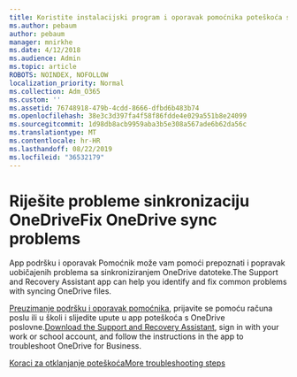 ```yaml
---
title: Koristite instalacijski program i oporavak pomoćnika poteškoća s OneDrive poslovne
ms.author: pebaum
author: pebaum
manager: mnirkhe
ms.date: 4/12/2018
ms.audience: Admin
ms.topic: article
ROBOTS: NOINDEX, NOFOLLOW
localization_priority: Normal
ms.collection: Adm_O365
ms.custom: ''
ms.assetid: 76748918-479b-4cdd-8666-dfbd6b483b74
ms.openlocfilehash: 38e3c3d397fa4f58f86fdde4e029a551b8e24099
ms.sourcegitcommit: 1d98db8acb9959aba3b5e308a567ade6b62da56c
ms.translationtype: MT
ms.contentlocale: hr-HR
ms.lasthandoff: 08/22/2019
ms.locfileid: "36532179"
---
```

# <a name="fix-onedrive-sync-problems"></a><span data-ttu-id="a5441-102">Riješite probleme sinkronizaciju OneDrive</span><span class="sxs-lookup"><span data-stu-id="a5441-102">Fix OneDrive sync problems</span></span>

<span data-ttu-id="a5441-103">App podršku i oporavak Pomoćnik može vam pomoći prepoznati i popravak uobičajenih problema sa sinkroniziranjem OneDrive datoteke.</span><span class="sxs-lookup"><span data-stu-id="a5441-103">The Support and Recovery Assistant app can help you identify and fix common problems with syncing OneDrive files.</span></span> 
  
<span data-ttu-id="a5441-104">[Preuzimanje podršku i oporavak pomoćnika](https://aka.ms/sara), prijavite se pomoću računa poslu ili u školi i slijedite upute u app poteškoća s OneDrive poslovne.</span><span class="sxs-lookup"><span data-stu-id="a5441-104">[Download the Support and Recovery Assistant](https://aka.ms/sara), sign in with your work or school account, and follow the instructions in the app to troubleshoot OneDrive for Business.</span></span> 
  
[<span data-ttu-id="a5441-105">Koraci za otklanjanje poteškoća</span><span class="sxs-lookup"><span data-stu-id="a5441-105">More troubleshooting steps</span></span>](https://go.microsoft.com/fwlink/?linkid=872097)
  

